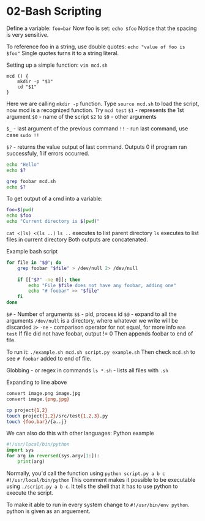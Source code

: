 # 02-Bash Scripting 

Define a variable: `foo=bar`
Now foo is set: `echo $foo`
Notice that the spacing is very sensitive. 

To reference foo in a string, use double quotes: `echo "value of foo is $foo"`
Single quotes turns it to a string literal.

Setting up a simple function: 
`vim mcd.sh`

```
mcd () {
    mkdir -p "$1"
    cd "$1"
}
```
Here we are calling `mkdir -p` function. 
Type `source mcd.sh` to load the script, now mcd is a recognized function. Try `mcd test`
`$1` - represents the 1st argument 
`$0` - name of the script
`$2` to `$9` - other arguments

`$_` - last argument of the previous command
`!!` - run last command, use case `sudo !!`

`$?` - returns the value output of last command. 
Outputs 0 if program ran successfuly, 1 if errors occurred. 
```bash
echo "Hello"
echo $?

grep foobar mcd.sh
echo $? 
```

To get output of a cmd into a variable: 
```bash
foo=$(pwd)
echo $foo
echo "Current directory is $(pwd)"
```

`cat <(ls) <(ls ..)`
`ls ..` executes to list parent directory
`ls` executes to list files in current directory
Both outputs are concatenated. 

Example bash script
```bash
for file in "$@"; do
    grep foobar "$file" > /dev/null 2> /dev/null
    
    if [["$?" -ne 0]]; then
        echo "File $file does not have any foobar, adding one"
        echo "# foobar" >> "$file"
    fi
done
```
`$#` - Number of arguments 
`$$` - pid, process id 
`$@` - expand to all the arguments
`/dev/null` is a directory, where whatever we write will be discarded
`2>`
`-ne` - comparison operator for not equal, for more info `man test`
If file did not have foobar, output != 0
Then appends foobar to end of file. 

To run it: `./example.sh mcd.sh script.py example.sh`
Then check `mcd.sh` to see `# foobar` added to end of file.

Globbing - or regex in commands
`ls *.sh` - lists all files with `.sh`

Expanding to line above 
```bash
convert image.png image.jpg
convert image.{png,jpg}

cp project{1,2}
touch project{1,2}/src/test{1,2,3}.py
touch {foo,bar}/{a..j} 
```

We can also do this with other languages: 
Python example
```python
#!/usr/local/bin/python
import sys
for arg in reversed(sys.argv[1:]):
    print(arg)
```
Normally, you'd call the function using `python script.py a b c`
`#!/usr/local/bin/python` This comment makes it possible to be executable using `./script.py a b c`. 
It tells the shell that it has to use python to execute the script. 

To make it able to run in every system change to `#!/usr/bin/env python`.
python is given as an arguement.



